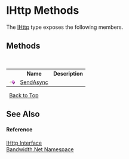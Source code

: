 # IHttp Methods
 

The <a href="T_Bandwidth_Net_IHttp">IHttp</a> type exposes the following members.


## Methods
&nbsp;<table><tr><th></th><th>Name</th><th>Description</th></tr><tr><td>![Public method](media/pubmethod.gif "Public method")</td><td><a href="M_Bandwidth_Net_IHttp_SendAsync">SendAsync</a></td><td /></tr></table>&nbsp;
<a href="#ihttp-methods">Back to Top</a>

## See Also


#### Reference
<a href="T_Bandwidth_Net_IHttp">IHttp Interface</a><br /><a href="N_Bandwidth_Net">Bandwidth.Net Namespace</a><br />